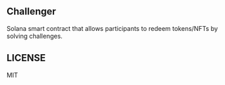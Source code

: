 ## Challenger

Solana smart contract that allows participants to redeem tokens/NFTs by solving challenges.

## LICENSE

MIT

